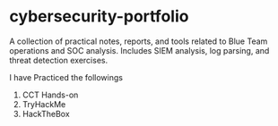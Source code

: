 # cybersecurity-portfolio
A collection of practical notes, reports, and tools related to Blue Team operations and SOC analysis. Includes SIEM analysis, log parsing, and threat detection exercises.

I have Practiced the followings
1. CCT Hands-on
2. TryHackMe
3. HackTheBox

